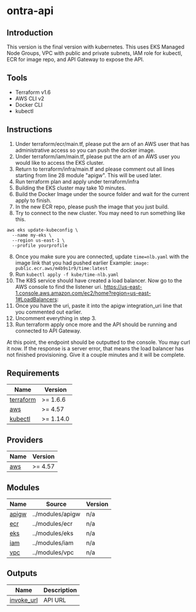 # ontra-api

## Introduction
This version is the final version with kubernetes. This uses EKS Managed Node Groups, VPC with public and private subnets, IAM role for kubectl, ECR for image repo, and API Gateway to expose the API.

## Tools
* Terraform v1.6
* AWS CLI v2
* Docker CLI
* kubectl

## Instructions
1. Under terraform/ecr/main.tf, please put the arn of an AWS user that has administrative access so you can push the docker image.
2. Under terraform/iam/main.tf, please put the arn of an AWS user you would like to access the EKS cluster.
2. Return to terraform/infra/main.tf and please comment out all lines starting from line 28 module "apigw". This will be used later.
3. Run terraform plan and apply under terraform/infra
4. Building the EKS cluster may take 10 minutes.
5. Build the Docker Image under the source folder and wait for the current apply to finish.
6. In the new ECR repo, please push the image that you just build.
7. Try to connect to the new cluster. You may need to run something like this.
```
aws eks update-kubeconfig \
  --name my-eks \
  --region us-east-1 \
  --profile yourprofile
```

8. Once you make sure you are connected, update `time=nlb.yaml` with the image link that you had pushed earlier
Example: `image: public.ecr.aws/m4b9s1r9/time:latest`
10. Run `kubectl apply -f kube/time-nlb.yaml`
11. The K8S service should have created a load balancer. Now go to the AWS console to find the listener uri. https://us-east-1.console.aws.amazon.com/ec2/home?region=us-east-1#LoadBalancers:
12. Once you have the uri, paste it into the apigw integration_uri line that you commented out earlier.
13. Uncomment everything in step 3.
14. Run terraform apply once more and the API should be running and connected to API Gateway.

At this point, the endpoint should be outputted to the console. You may curl it now. If the response is a server error, that means the load balancer has not finished provisioning. Give it a couple minutes and it will be complete.

## Requirements

| Name | Version |
|------|---------|
| <a name="requirement_terraform"></a> [terraform](#requirement\_terraform) | >= 1.6.6 |
| <a name="requirement_aws"></a> [aws](#requirement\_aws) | >= 4.57 |
| <a name="requirement_kubectl"></a> [kubectl](#requirement\_kubectl) | >= 1.14.0 |

## Providers

| Name | Version |
|------|---------|
| <a name="provider_aws"></a> [aws](#provider\_aws) | >= 4.57 |

## Modules

| Name | Source | Version |
|------|--------|---------|
| <a name="module_apigw"></a> [apigw](#module\_apigw) | ../modules/apigw | n/a |
| <a name="module_ecr"></a> [ecr](#module\_ecr) | ../modules/ecr | n/a |
| <a name="module_eks"></a> [eks](#module\_eks) | ../modules/eks | n/a |
| <a name="module_iam"></a> [iam](#module\_iam) | ../modules/iam | n/a |
| <a name="module_vpc"></a> [vpc](#module\_vpc) | ../modules/vpc | n/a |

## Outputs

| Name | Description |
|------|-------------|
| <a name="output_invoke_url"></a> [invoke\_url](#output\_invoke\_url) | API URL |
